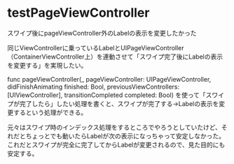 # testPageViewController
スワイプ後にpageViewController外のLabelの表示を変更したかった

同じViewControllerに乗っているLabelとUIPageViewController（ContainerViewController上）を連動させて「スワイプ完了後にLabelの表示を変更する」を実現したい。

func pageViewController(_ pageViewController: UIPageViewController, didFinishAnimating finished: Bool, previousViewControllers: [UIViewController], transitionCompleted completed: Bool)
を使って「スワイプが完了したら」したい処理を書くと、スワイプが完了する→Labelの表示を変更するという処理ができる。

元々はスワイプ時のインデックス処理をするところでやろうとしていたけど、それだとちょっとでも動いたらLabelが次の表示になっちゃって安定しなかった。
これだとスワイプが完全に完了してからLabelが変更されるので、見た目的にも安定する。
